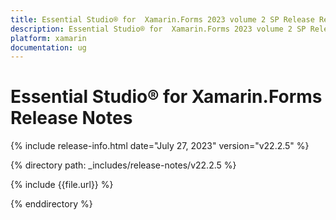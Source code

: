 ```yaml
---
title: Essential Studio® for  Xamarin.Forms 2023 volume 2 SP Release Release Notes  
description: Essential Studio® for  Xamarin.Forms 2023 volume 2 SP Release Release Notes  
platform: xamarin
documentation: ug
---
```


# Essential Studio® for  Xamarin.Forms  Release Notes  

{% include release-info.html date="July 27, 2023"  version="v22.2.5" %} 

{% directory path: _includes/release-notes/v22.2.5 %}

{% include {{file.url}} %}

{% enddirectory %}